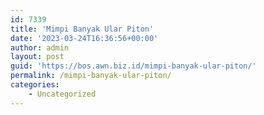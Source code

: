 ```yaml
---
id: 7339
title: 'Mimpi Banyak Ular Piton'
date: '2023-03-24T16:36:56+00:00'
author: admin
layout: post
guid: 'https://bos.awn.biz.id/mimpi-banyak-ular-piton/'
permalink: /mimpi-banyak-ular-piton/
categories:
    - Uncategorized
---
```


